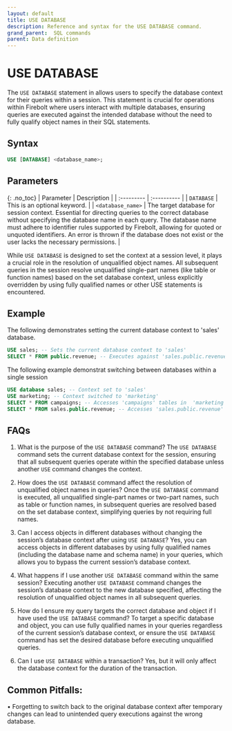 ```yaml
---
layout: default
title: USE DATABASE
description: Reference and syntax for the USE DATABASE command.
grand_parent:  SQL commands
parent: Data definition
---
```


# USE DATABASE

The `USE DATABASE` statement in allows users to specify the database context for their queries within a session. This statement is crucial for operations within Firebolt where users interact with multiple databases, ensuring queries are executed against the intended database without the need to fully qualify object names in their SQL statements.


## Syntax

```sql
USE [DATABASE] <database_name>;
```


## Parameters 

{: .no_toc} 
| Parameter  | Description |
| :--------- | :---------- |
| `DATABASE`                              | This is an optional keyword.  |
| `<database_name>`                      | The target database for session context. Essential for directing queries to the correct database without specifying the database name in each query. The database name must adhere to identifier rules supported by Firebolt, allowing for quoted or unquoted identifiers. An error is thrown if the database does not exist or the user lacks the necessary permissions. |

While `USE DATABASE` is designed to set the context at a session level, it plays a crucial role in the resolution of unqualified object names. All subsequent queries in the session resolve unqualified single-part names (like table or function names) based on the set database context, unless explicitly overridden by using fully qualified names or other USE statements is encountered.


## Example

The following demonstrates setting the current database context to 'sales' database. 

```sql
USE sales; -- Sets the current database context to 'sales'
SELECT * FROM public.revenue; -- Executes against 'sales.public.revenue'
```

The following example demonstrat switching between databases within a single session

```sql
USE database sales; -- Context set to 'sales'
USE marketing; -- Context switched to 'marketing'
SELECT * FROM campaigns; -- Accesses 'campaigns' tables in  'marketing' database using one part name.
SELECT * FROM sales.public.revenue; -- Accesses 'sales.public.revenue' using fully qualified name, despite current context being 'marketing'
```


## FAQs

1.	What is the purpose of the `USE DATABASE` command?
The `USE DATABASE` command sets the current database context for the session, ensuring that all subsequent queries operate within the specified database unless another `USE` command changes the context.

2.	How does the `USE DATABASE` command affect the resolution of unqualified object names in queries?
Once the `USE DATABASE` command is executed, all unqualified single-part names or two-part names, such as table or function names, in subsequent queries are resolved based on the set database context, simplifying queries by not requiring full names. 

3.	Can I access objects in different databases without changing the session’s database context after using `USE DATABASE`?
Yes, you can access objects in different databases by using fully qualified names (including the database name and schema name) in your queries, which allows you to bypass the current session’s database context.

4.	What happens if I use another `USE DATABASE` command within the same session?
Executing another `USE DATABASE` command changes the session’s database context to the new database specified, affecting the resolution of unqualified object names in all subsequent queries.

5.	How do I ensure my query targets the correct database and object if I have used the `USE DATABASE` command?
To target a specific database and object, you can use fully qualified names in your queries regardless of the current session’s database context, or ensure the `USE DATABASE` command has set the desired database before executing unqualified queries.

6.	Can I use `USE DATABASE` within a transaction? 
Yes, but it will only affect the database context for the duration of the transaction.


## Common Pitfalls: 
•	Forgetting to switch back to the original database context after temporary changes can lead to unintended query executions against the wrong database.
